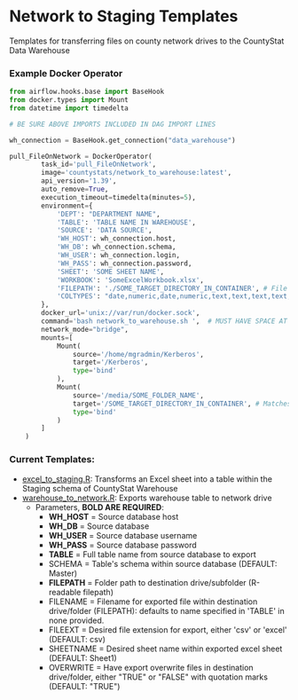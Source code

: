 # Network to Staging Templates

Templates for transferring files on county network drives to the CountyStat Data Warehouse

### Example Docker Operator
```python
from airflow.hooks.base import BaseHook
from docker.types import Mount
from datetime import timedelta

# BE SURE ABOVE IMPORTS INCLUDED IN DAG IMPORT LINES

wh_connection = BaseHook.get_connection("data_warehouse")

pull_FileOnNetwork = DockerOperator(
        task_id='pull_FileOnNetwork',
        image='countystats/network_to_warehouse:latest',
        api_version='1.39',
        auto_remove=True,
        execution_timeout=timedelta(minutes=5),
        environment={
            'DEPT': "DEPARTMENT NAME",
            'TABLE': 'TABLE NAME IN WAREHOUSE',
            'SOURCE': 'DATA SOURCE',
            'WH_HOST': wh_connection.host,
            'WH_DB': wh_connection.schema,
            'WH_USER': wh_connection.login,
            'WH_PASS': wh_connection.password,
            'SHEET': 'SOME SHEET NAME',
            'WORKBOOK': 'SomeExcelWorkbook.xlsx',
            'FILEPATH': './SOME_TARGET_DIRECTORY_IN_CONTAINER', # File path within mounted drive to directory, match path specified in target in below mount
            'COLTYPES': "date,numeric,date,numeric,text,text,text,text,text" # Comma Seperated List
        },
        docker_url='unix://var/run/docker.sock',
        command='bash network_to_warehouse.sh ',  # MUST HAVE SPACE AT END OF COMMAND, MUST I TELL YOU
        network_mode="bridge",
        mounts=[
            Mount(
                source='/home/mgradmin/Kerberos',
                target='/Kerberos',
                type='bind'
            ),
            Mount(
                source='/media/SOME_FOLDER_NAME',
                target='/SOME_TARGET_DIRECTORY_IN_CONTAINER', # Matches FILEPATH
                type='bind'
            )
        ]
    )
```

### Current Templates:
* [excel_to_staging.R](excel_to_staging.R): Transforms an Excel sheet into a table within the Staging schema of CountyStat Warehouse
* [warehouse_to_network.R](warehouse_to_network.R): Exports warehouse table to network drive
  * Parameters, **BOLD ARE REQUIRED**:
    * **WH_HOST** = Source database host
    * **WH_DB** = Source database
    * **WH_USER** = Source database username
    * **WH_PASS** = Source database password
    * **TABLE** = Full table name from source database to export
    * SCHEMA = Table's schema within source database (DEFAULT: Master)
    * **FILEPATH** = Folder path to destination drive/subfolder (R-readable filepath)
    * FILENAME = Filename for exported file within destination drive/folder (FILEPATH): defaults to name specified in 'TABLE' in none provided.
    * FILEEXT = Desired file extension for export, either 'csv' or 'excel' (DEFAULT: csv)
    * SHEETNAME = Desired sheet name within exported excel sheet (DEFAULT: Sheet1)
    * OVERWRITE = Have export overwrite files in destination drive/folder, either "TRUE" or "FALSE" with quotation marks (DEFAULT: "TRUE")